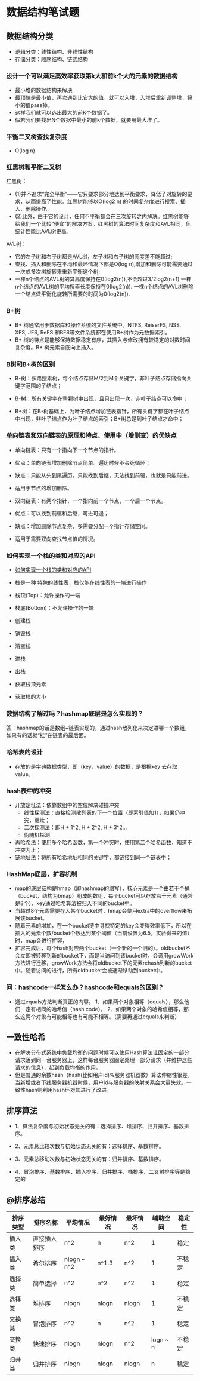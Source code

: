 # 数据结构笔试题

## 数据结构分类

- 逻辑分类：线性结构、非线性结构
- 存储分类：顺序结构、链式结构

### 设计一个可以满足高效率获取第k大和前k个大的元素的数据结构
- 最小堆的数据结构来解决
- 最顶端是最小值，再次遇到比它大的值，就可以入堆，入堆后重新调整堆，将小的值pass掉。
- 这样我们就可以选出最大的前K个数据了。
- 假若我们要找出N个数据中最小的前k个数据，就要用最大堆了。
### 平衡二叉树查找复杂度
- O(log n)
### 红黑树和平衡二叉树

红黑树：
- (1)并不追求“完全平衡”——它只要求部分地达到平衡要求，降低了对旋转的要求，从而提高了性能。红黑树能够以O(log2 n) 的时间复杂度进行搜索、插入、删除操作。
- (2)此外，由于它的设计，任何不平衡都会在三次旋转之内解决。红黑树能够给我们一个比较“便宜”的解决方案。红黑树的算法时间复杂度和AVL相同，但统计性能比AVL树更高。

AVL树：

- 它的左子树和右子树都是AVL树，左子树和右子树的高度差不能超过;
- 查找、插入和删除在平均和最坏情况下都是O(log n),增加和删除可能需要通过一次或多次树旋转来重新平衡这个树;
- 一棵n个结点的AVL树的其高度保持在0(log2(n)),不会超过3/2log2(n+1) 一棵n个结点的AVL树的平均搜索长度保持在0(log2(n)). 一棵n个结点的AVL树删除一个结点做平衡化旋转所需要的时间为0(log2(n)).
### B+树
- B+ 树通常用于数据库和操作系统的文件系统中。NTFS, ReiserFS, NSS, XFS, JFS, ReFS 和BFS等文件系统都在使用B+树作为元数据索引。
- B+ 树的特点是能够保持数据稳定有序，其插入与修改拥有较稳定的对数时间复杂度。B+ 树元素自底向上插入。
### B树和B+树的区别

- B-树：多路搜索树，每个结点存储M/2到M个关键字，非叶子结点存储指向关键字范围的子结点；
- B-树：所有关键字在整颗树中出现，且只出现一次，非叶子结点可以命中；

- B+树：在B-树基础上，为叶子结点增加链表指针，所有关键字都在叶子结点中出现，非叶子结点作为叶子结点的索引；B+树总是到叶子结点才命中；

### 单向链表和双向链表的原理和特点、使用中（增删查）的优缺点
- 单向链表：只有一个指向下一个节点的指针。
- 优点：单向链表增加删除节点简单。遍历时候不会死循环；
- 缺点：只能从头到尾遍历。只能找到后继，无法找到前驱，也就是只能前进。
- 适用于节点的增加删除。

- 双向链表：有两个指针，一个指向前一个节点，一个后一个节点。
- 优点：可以找到前驱和后继，可进可退；
- 缺点：增加删除节点复杂，多需要分配一个指针存储空间。
- 适用于需要双向查找节点值的情况。

### 如何实现一个栈的类和对应的API
- [如何实现一个栈的类和对应的API](https://blog.csdn.net/zyq522376829/article/details/46855225)
- 栈是一种 特殊的线性表，栈仅能在线性表的一端进行操作
- 栈顶(Top)：允许操作的一端
- 栈底(Bottom)：不允许操作的一端

- 创建栈
- 销毁栈
- 清空栈
- 进栈
- 出栈
- 获取栈顶元素
- 获取栈的大小 
### 数据结构了解过吗？hashmap底层是怎么实现的？
答：hashmap的话是数组+链表实现的，通过hash散列化来决定进哪一个数组，如果有的话就“挂”在链表的最后面。

### 哈希表的设计

- 存放的是字典数据类型，即（key，value）的数据，是根据key 去存取value。

### hash表中的冲突

- 开放定址法：依靠数组中的空位解决碰撞冲突
  - 线性探测法：直接检测散列表的下一个位置（即索引值加1），如果仍冲突，继续；
  - 二次探测法：即H + 1^2, H + 2^2, H + 3^2…
  - 伪随机探测
- 再哈希法：使用多个哈希函数，第一个冲突时，使用第二个哈希函数，知道不冲突为止；
- 链地址法：将所有哈希地址相同的关键字，都链接到同一个链表中；

### HashMap底层，扩容机制

- map的底层结构是hmap（即hashmap的缩写），核心元素是一个由若干个桶（bucket，结构为bmap）组成的数组，每个bucket可以存放若干元素（通常是8个），key通过哈希算法被归入不同的bucket中。
- 当超过8个元素需要存入某个bucket时，hmap会使用extra中的overflow来拓展该bucket。
- 随着元素的增加，在一个bucket链中寻找特定的key会变得效率低下，所以在插入的元素个数/bucket个数达到某个阈值（当前设置为6.5，实验得来的值）时，map会进行扩容，
- 扩容完成后，每个hash对应两个bucket（一个新的一个旧的）。oldbucket不会立即被转移到新的bucket下，而是当访问到该bucket时，会调用growWork方法进行迁移，growWork方法会将oldbucket下的元素rehash到新的bucket中。随着访问的进行，所有oldbucket会被逐渐移动到bucket中。

### 问：hashcode一样怎么办？hashcode和equals的区别？
- 通过equals方法判断真正的内容。
1、如果两个对象相等（equals），那么他们一定有相同的哈希值（hash code）。
2、如果两个对象的哈希值相等，那么这两个对象有可能相等也有可能不相等。（需要再通过equals来判断）

## 一致性哈希
- 在解决分布式系统中负载均衡的问题时候可以使用Hash算法让固定的一部分请求落到同一台服务器上，这样每台服务器固定处理一部分请求（并维护这些请求的信息），起到负载均衡的作用。
- 但是普通的余数hash（hash(比如用户id)%服务器机器数）算法伸缩性很差，当新增或者下线服务器机器时候，用户id与服务器的映射关系会大量失效。一致性hash则利用hash环对其进行了改进。

## 排序算法

- 1、算法复杂度与初始状态无关的有：选择排序、堆排序、归并排序、基数排序。

- 2、元素总比较次数与初始状态无关的有：选择排序、基数排序。

- 3、元素总移动次数与初始状态无关的有：归并排序、基数排序。

- 4、冒泡排序、基数排序、插入排序、归并排序、桶排序、二叉树排序等是稳定的

## @排序总结

| 排序类型 | 排序名称 | 平均情况 | 最好情况 | 最坏情况 | 辅助空间 | 稳定性 |
| ------ | ------ | ------ | ------ | ------ | ------ | ------ |
| 插入类 | 直接插入排序 | n^2 | n | n^2 | 1 | 稳定 |
| 插入类 | 希尔排序 | nlogn ~ n^2 | n^1.3 | n^2 | 1 | 不稳定 |
| 选择类 | 简单选择 | n^2 | n^2 | n^2 | 1 | 稳定 |
| 选择类 | 堆排序 | nlogn | nlogn | nlogn | 1 | 不稳定 |
| 交换类 | 冒泡排序 | n^2 | n | n^2 | 1 | 稳定 |
| 交换类 | 快速排序 | nlogn | nlogn | n^2 | logn ~ n | 不稳定 |
| 归并类 | 归并排序 | nlogn | nlogn | nlogn | n | 稳定 |
